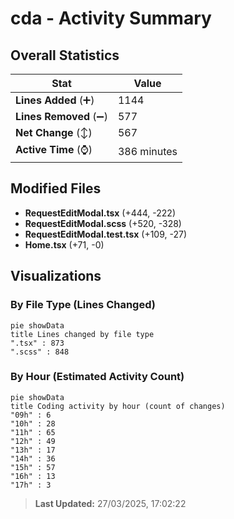 # cda - Activity Summary 

## Overall Statistics

| Stat                   | Value                                                             |
| ---------------------- | ----------------------------------------------------------------- |
| **Lines Added** (➕)   | 1144                                          |
| **Lines Removed** (➖) | 577                                        |
| **Net Change** (↕)    | 567                |
| **Active Time** (⌚)   | 386 minutes |


## Modified Files
- **RequestEditModal.tsx** (+444, -222)
- **RequestEditModal.scss** (+520, -328)
- **RequestEditModal.test.tsx** (+109, -27)
- **Home.tsx** (+71, -0)

## Visualizations

### By File Type (Lines Changed)

```mermaid
pie showData
title Lines changed by file type
".tsx" : 873
".scss" : 848
```

### By Hour (Estimated Activity Count)

```mermaid
pie showData
title Coding activity by hour (count of changes)
"09h" : 6
"10h" : 28
"11h" : 65
"12h" : 49
"13h" : 17
"14h" : 36
"15h" : 57
"16h" : 13
"17h" : 3
```


> **Last Updated:** 27/03/2025, 17:02:22